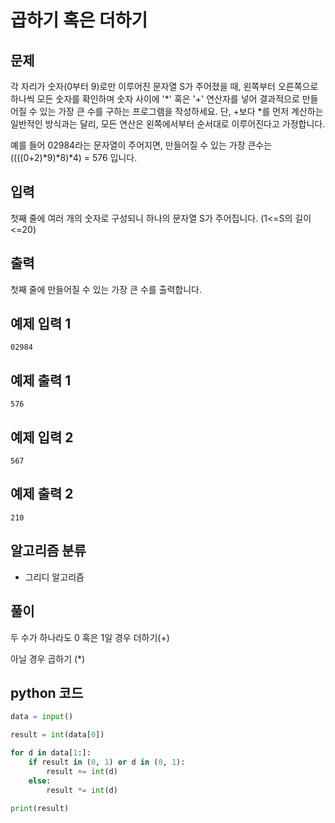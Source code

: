 # 곱하기 혹은 더하기

## 문제
각 자리가 숫자(0부터 9)로만 이루어진 문자열 S가 주어졌을 때, 왼쪽부터 오른쪽으로 하나씩 모든 숫자를 확인하며 숫자 사이에 '*' 혹은 '+' 연산자를 넣어 결과적으로 만들어질 수 있는 가장 큰 수를 구하는 프로그램을 작성하세요. 단, +보다 *를 먼저 계산하는 일반적인 방식과는 달리, 모든 연산은 왼쪽에서부터 순서대로 이루어진다고 가정합니다.

예를 들어 02984라는 문자열이 주어지면, 만들어질 수 있는 가장 큰수는 ((((0+2)*9)*8)*4) = 576 입니다.

## 입력
첫째 줄에 여러 개의 숫자로 구성되니 하나의 문자열 S가 주어집니다. (1<=S의 길이<=20)

## 출력
첫째 줄에 만들어질 수 있는 가장 큰 수를 출력합니다.

## 예제 입력 1 
    02984

## 예제 출력 1 
    576

## 예제 입력 2
    567

## 예제 출력 2 
    210

## 알고리즘 분류
- 그리디 알고리즘

## 풀이
두 수가 하나라도 0 혹은 1일 경우 더하기(+)

아닐 경우 곱하기 (*)

## python 코드
```python
data = input()

result = int(data[0])

for d in data[1:]:
    if result in (0, 1) or d in (0, 1):
        result += int(d)
    else:
        result *= int(d)
    
print(result)
```